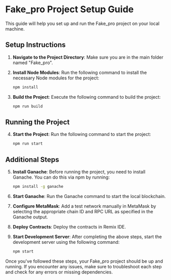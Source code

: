 # Fake_pro Project Setup Guide

This guide will help you set up and run the Fake_pro project on your local machine.

## Setup Instructions

1. **Navigate to the Project Directory**: Make sure you are in the main folder named "Fake_pro".

2. **Install Node Modules**: Run the following command to install the necessary Node modules for the project:

    ```bash
    npm install
    ```

3. **Build the Project**: Execute the following command to build the project:

    ```bash
    npm run build
    ```

## Running the Project

4. **Start the Project**: Run the following command to start the project:

    ```bash
    npm run start
    ```

## Additional Steps

5. **Install Ganache**: Before running the project, you need to install Ganache. You can do this via npm by running:

    ```bash
    npm install -g ganache
    ```

6. **Start Ganache**: Run the Ganache command to start the local blockchain.

7. **Configure MetaMask**: Add a test network manually in MetaMask by selecting the appropriate chain ID and RPC URL as specified in the Ganache output.

8. **Deploy Contracts**: Deploy the contracts in Remix IDE.

9. **Start Development Server**: After completing the above steps, start the development server using the following command:

    ```bash
    npm start
    ```

Once you've followed these steps, your Fake_pro project should be up and running. If you encounter any issues, make sure to troubleshoot each step and check for any errors or missing dependencies.
